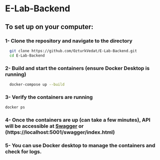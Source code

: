 # E-Lab-Backend

## To set up on your computer:

### 1- Clone the repository and navigate to the directory
```bash
  git clone https://github.com/OzturkVedat/E-Lab-Backend.git
  cd E-Lab-Backend
```

### 2- Build and start the containers (ensure Docker Desktop is running)
```bash
  docker-compose up --build
```

### 3- Verify the containers are running
```bash
docker ps
```

### 4- Once the containers are up (can take a few minutes), API will be accessible at [Swagger](http://localhost:5000/swagger/index.html) or (https://localhost:5001/swagger/index.html)

### 5- You can use Docker desktop to manage the containers and check for logs.
